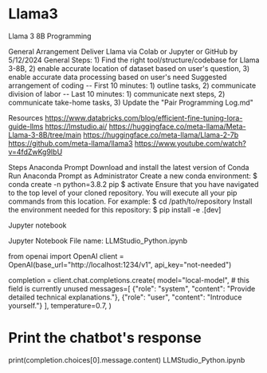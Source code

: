# Llama3

Llama 3 8B Programming 

General Arrangement
Deliver Llama  via Colab or Jupyter or GitHub  by 5/12/2024
General Steps: 1) Find the right tool/structure/codebase for Llama 3-8B, 
2) enable accurate location of dataset based on user's question, 
3) enable accurate data processing based on user's need
Suggested arrangement of coding -- 
First 10 minutes: 1) outline tasks, 2) communicate division of labor -- Last 10 minutes: 1) communicate next steps, 2) communicate take-home tasks, 3) Update the "Pair Programming Log.md"

Resources
https://www.databricks.com/blog/efficient-fine-tuning-lora-guide-llms
https://lmstudio.ai/
https://huggingface.co/meta-llama/Meta-Llama-3-8B/tree/main
https://huggingface.co/meta-llama/Llama-2-7b
https://github.com/meta-llama/llama3
https://www.youtube.com/watch?v=4fdZwKg9IbU


Steps
Anaconda Prompt
Download and install the latest version of Conda
Run Anaconda Prompt as Administrator
Create a new conda environment:
$ conda create -n <enter-the-name-of-repository-here> python=3.8.2 pip 
$ activate <enter-the-name-of-repository-here> Ensure that you have navigated to the top level of your cloned repository. You will execute all your pip commands from this location. For example:
$ cd /path/to/repository Install the environment needed for this repository:
$ pip install -e .[dev]

Jupyter notebook



Jupyter Notebook
File name:
LLMStudio_Python.ipynb

from openai import OpenAI
client = OpenAI(base_url="http://localhost:1234/v1", api_key="not-needed")

completion = client.chat.completions.create(
    model="local-model",  # this field is currently unused
    messages=[
        {"role": "system", "content": "Provide detailed technical explanations."},
        {"role": "user", "content": "Introduce yourself."}
    ],
    temperature=0.7,
)

# Print the chatbot's response
print(completion.choices[0].message.content)
LLMStudio_Python.ipynb
